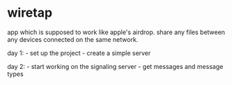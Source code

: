 # wiretap

app which is supposed to work like apple's airdrop.
share any files between any devices connected on the same network.

day 1:
    - set up the project
    - create a simple server

day 2:
    - start working on the signaling server
    - get messages and message types